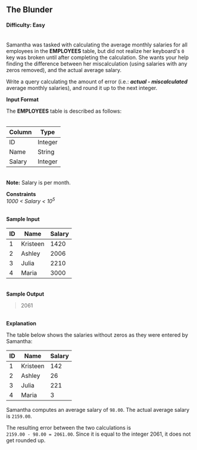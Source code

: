 ## The Blunder

#### Difficulty: Easy

</br>Samantha was tasked with calculating the average monthly salaries for all employees in the **EMPLOYEES** table, but did not realize her keyboard's `0` key was broken until after completing the calculation. She wants your help finding the difference between her miscalculation (using salaries with any zeros removed), and the actual average salary.

Write a query calculating the amount of error (i.e.: ***actual - miscalculated*** average monthly salaries), and round it up to the next integer.

**Input Format**

The **EMPLOYEES** table is described as follows:
<br><br>

| Column | Type    |
|--------| ------- |
| ID     | Integer |
| Name   | String  |
| Salary | Integer |

<br>**Note:** Salary is per month.

**Constraints**<br>
*1000 < Salary < 10<sup>5</sup>*

<br>**Sample Input**

| ID | Name     | Salary |
|----|----------|--------|
| 1  | Kristeen | 1420   |
| 2  | Ashley   | 2006   |
| 3  | Julia    | 2210   |
| 4  | Maria    | 3000   |

<br>**Sample Output**<br>
>2061

<br>**Explanation**

The table below shows the salaries without zeros as they were entered by Samantha:

| ID | Name     | Salary |
|----|----------|--------|
| 1  | Kristeen | 142    |
| 2  | Ashley   | 26     |
| 3  | Julia    | 221    |
| 4  | Maria    | 3      |

Samantha computes an average salary of `98.00`. The actual average salary is `2159.00`.

The resulting error between the two calculations is<br> 
`2159.00 - 98.00 = 2061.00`. Since it is equal to the integer 2061, it does not get rounded up.
